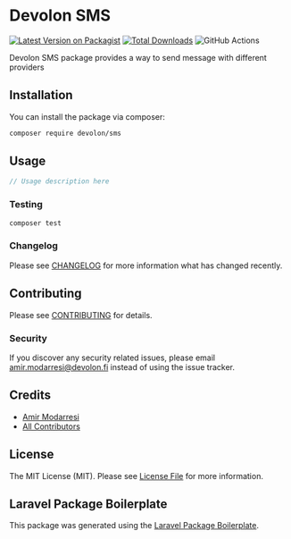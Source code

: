 # Devolon SMS

[![Latest Version on Packagist](https://img.shields.io/packagist/v/devolon/sms)](https://packagist.org/packages/devolon/sms)
[![Total Downloads](https://img.shields.io/packagist/dt/devolon/sms)](https://packagist.org/packages/devolon/sms)
![GitHub Actions](https://github.com/devolon/sms/actions/workflows/main.yml/badge.svg)

Devolon SMS package provides a way to send message with different providers

## Installation

You can install the package via composer:

```bash
composer require devolon/sms
```

## Usage

```php
// Usage description here
```

### Testing

```bash
composer test
```

### Changelog

Please see [CHANGELOG](CHANGELOG.md) for more information what has changed recently.

## Contributing

Please see [CONTRIBUTING](CONTRIBUTING.md) for details.

### Security

If you discover any security related issues, please email amir.modarresi@devolon.fi instead of using the issue tracker.

## Credits

-   [Amir Modarresi](https://github.com/devolon)
-   [All Contributors](../../contributors)

## License

The MIT License (MIT). Please see [License File](LICENSE.md) for more information.

## Laravel Package Boilerplate

This package was generated using the [Laravel Package Boilerplate](https://laravelpackageboilerplate.com).
